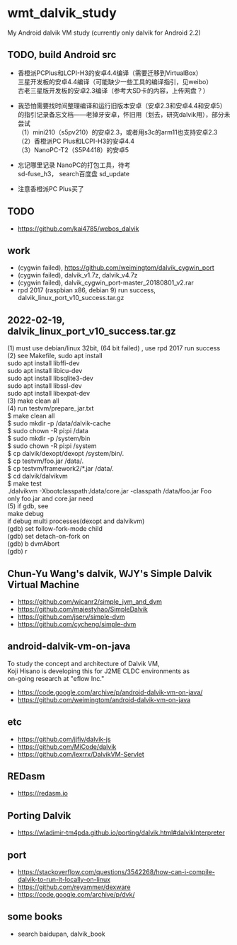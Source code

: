 # wmt_dalvik_study
My Android dalvik VM study (currently only dalvik for Android 2.2)  

## TODO, build Android src  
* 香橙派PCPlus和LCPI-H3的安卓4.4编译（需要迁移到VirtualBox）  
三星开发板的安卓4.4编译（可能缺少一些工具的编译指引，见weibo）  
古老三星版开发板的安卓2.3编译（参考大SD卡的内容，上传网盘？）  

* 我恐怕需要找时间整理编译和运行旧版本安卓（安卓2.3和安卓4.4和安卓5）的指引记录备忘文档——老掉牙安卓，怀旧用（划去，研究dalvik用），部分未尝试  
（1）mini210（s5pv210）的安卓2.3，或者用s3c的arm11也支持安卓2.3  
（2）香橙派PC Plus和LCPI-H3的安卓4.4  
（3）NanoPC-T2（S5P4418）的安卓5  

* 忘记哪里记录 NanoPC的打包工具，待考  
sd-fuse_h3， search百度盘 sd_update  

* 注意香橙派PC Plus买了  

## TODO  
* https://github.com/kai4785/webos_dalvik  

## work  
* (cygwin failed), https://github.com/weimingtom/dalvik_cygwin_port  
* (cygwin failed), dalvik_v1.7z, dalvik_v4.7z  
* (cygwin failed), dalvik_cygwin_port-master_20180801_v2.rar  
* rpd 2017 (raspbian x86, debian 9) run success, dalvik_linux_port_v10_success.tar.gz  

## 2022-02-19, dalvik_linux_port_v10_success.tar.gz  
(1) must use debian/linux 32bit, (64 bit failed) , use rpd 2017 run success  
(2) see Makefile, sudo apt install  
sudo apt install libffi-dev  
sudo apt install libicu-dev  
sudo apt install libsqlite3-dev  
sudo apt install libssl-dev  
sudo apt install libexpat-dev  
(3) make clean all  
(4) run testvm/prepare_jar.txt  
$ make clean all  
$ sudo mkdir -p /data/dalvik-cache  
$ sudo chown -R pi:pi /data  
$ sudo mkdir -p /system/bin  
$ sudo chown -R pi:pi /system  
$ cp dalvik/dexopt/dexopt /system/bin/.  
$ cp testvm/foo.jar /data/.  
$ cp testvm/framework2/*.jar /data/.  
$ cd dalvik/dalvikvm  
$ make test  
./dalvikvm -Xbootclasspath:/data/core.jar -classpath /data/foo.jar Foo  
only foo.jar and core.jar need  
(5) if gdb, see   
make debug  
if debug multi processes(dexopt and dalvikvm)  
(gdb) set follow-fork-mode child  
(gdb) set detach-on-fork on  
(gdb) b dvmAbort  
(gdb) r  

## Chun-Yu Wang's dalvik, WJY's Simple Dalvik Virtual Machine  
* https://github.com/wicanr2/simple_jvm_and_dvm  
* https://github.com/majestyhao/SimpleDalvik  
* https://github.com/jserv/simple-dvm  
* https://github.com/cycheng/simple-dvm  

## android-dalvik-vm-on-java  
To study the concept and architecture of Dalvik VM,   
Koji Hisano is developing this for J2ME CLDC environments as   
on-going research at "eflow Inc."  
* https://code.google.com/archive/p/android-dalvik-vm-on-java/  
* https://github.com/weimingtom/android-dalvik-vm-on-java  

## etc  
* https://github.com/jjfiv/dalvik-js  
* https://github.com/MiCode/dalvik  
* https://github.com/lexrrx/DalvikVM-Servlet  

## REDasm  
* https://redasm.io  

## Porting Dalvik  
* https://wladimir-tm4pda.github.io/porting/dalvik.html#dalvikInterpreter  

## port  
* https://stackoverflow.com/questions/3542268/how-can-i-compile-dalvik-to-run-it-locally-on-linux  
* https://github.com/reyammer/dexware  
* https://code.google.com/archive/p/dvk/  

## some books  
* search baidupan, dalvik_book  
